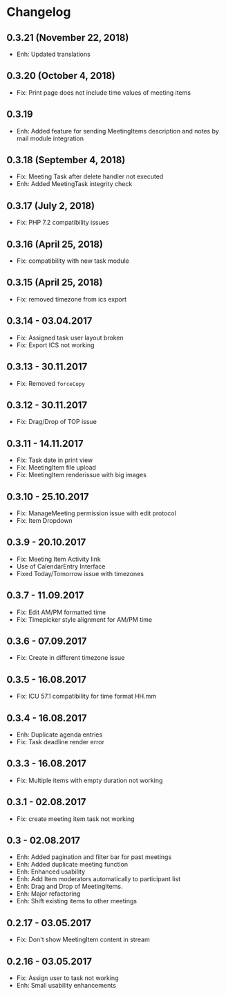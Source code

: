 Changelog
=========

0.3.21 (November 22, 2018)
----------------------

- Enh: Updated translations

0.3.20 (October 4, 2018)
----------------------
- Fix: Print page does not include time values of meeting items

0.3.19
----------------------
- Enh: Added feature for sending MeetingItems description and notes by mail module integration

0.3.18  (September 4, 2018)
----------------------
- Fix: Meeting Task after delete handler not executed
- Enh: Added MeetingTask integrity check

0.3.17  (July 2, 2018)
----------------------
- Fix: PHP 7.2 compatibility issues

0.3.16  (April 25, 2018)
----------------------
- Fix: compatibility with new task module

0.3.15  (April 25, 2018)
----------------------
- Fix: removed timezone from ics export

0.3.14 - 03.04.2017
----------------------
- Fix: Assigned task user layout broken
- Fix: Export ICS not working

0.3.13 - 30.11.2017
----------------------
- Fix: Removed `forceCopy`

0.3.12 - 30.11.2017
----------------------
- Fix: Drag/Drop of TOP issue

0.3.11 - 14.11.2017
----------------------
- Fix: Task date in print view
- Fix: MeetingItem file upload
- Fix: MeetingItem renderissue with big images

0.3.10 - 25.10.2017
----------------------
- Fix: ManageMeeting permission issue with edit protocol
- Fix: Item Dropdown

0.3.9 - 20.10.2017
----------------------
- Fix: Meeting Item Activity link
- Use of CalendarEntry Interface
- Fixed Today/Tomorrow issue with timezones

0.3.7 - 11.09.2017
----------------------
- Fix: Edit AM/PM formatted time
- Fix: Timepicker style alignment for AM/PM time

0.3.6 - 07.09.2017
----------------------
- Fix: Create in different timezone issue

0.3.5 - 16.08.2017
----------------------
- Fix: ICU 57.1 compatibility for time format HH.mm

0.3.4 - 16.08.2017
----------------------
- Enh: Duplicate agenda entries
- Fix: Task deadline render error

0.3.3 - 16.08.2017
----------------------
- Fix: Multiple items with empty duration not working

0.3.1 - 02.08.2017
----------------------
- Fix: create meeting item task not working

0.3 - 02.08.2017
----------------------
- Enh: Added pagination and filter bar for past meetings
- Enh: Added duplicate meeting function
- Enh: Enhanced usability
- Enh: Add Item moderators automatically to participant list
- Enh: Drag and Drop of MeetingItems.
- Enh: Major refactoring
- Enh: Shift existing items to other meetings

0.2.17 - 03.05.2017
----------------------
- Fix: Don't show MeetingItem content in stream


0.2.16 - 03.05.2017
----------------------
- Fix: Assign user to task not working
- Enh: Small usability enhancements
